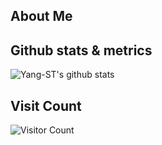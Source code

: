 <!--
**Yang-ST/Yang-ST** is a ✨ _special_ ✨ repository because its `README.md` (this file) appears on your GitHub profile.

Here are some ideas to get you started:

- 🔭 I’m currently working on ...
- 🌱 I’m currently learning ...
- 👯 I’m looking to collaborate on ...
- 🤔 I’m looking for help with ...
- 💬 Ask me about ...
- 📫 How to reach me: ...
- 😄 Pronouns: ...
- ⚡ Fun fact: ...
-->
## About Me

## Github stats & metrics
![Yang-ST's github stats](https://github-readme-stats.vercel.app/api?username=Yang-ST&count_private=true&show_icons=true)


## Visit Count
![Visitor Count](https://profile-counter.glitch.me/Yang-ST/count.svg)
